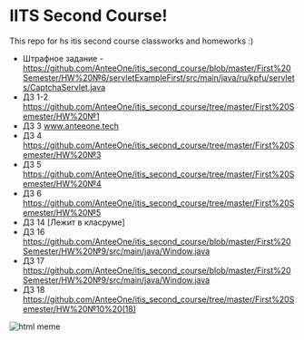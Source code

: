 # IITS Second Course!
This repo for hs itis second course classworks and homeworks :)

- Штрафное задание - https://github.com/AnteeOne/itis_second_course/blob/master/First%20Semester/HW%20№6/servletExampleFirst/src/main/java/ru/kpfu/servlets/CaptchaServlet.java
- ДЗ 1-2 https://github.com/AnteeOne/itis_second_course/tree/master/First%20Semester/HW%20№1
- ДЗ 3 www.anteeone.tech
- ДЗ 4 https://github.com/AnteeOne/itis_second_course/tree/master/First%20Semester/HW%20№3
- ДЗ 5 https://github.com/AnteeOne/itis_second_course/tree/master/First%20Semester/HW%20№4
- ДЗ 6 https://github.com/AnteeOne/itis_second_course/tree/master/First%20Semester/HW%20№5
- ДЗ 14 [Лежит в класруме]
- ДЗ 16 https://github.com/AnteeOne/itis_second_course/blob/master/First%20Semester/HW%20№9/src/main/java/Window.java
- ДЗ 17 https://github.com/AnteeOne/itis_second_course/blob/master/First%20Semester/HW%20№9/src/main/java/Window.java 
- ДЗ 18 https://github.com/AnteeOne/itis_second_course/tree/master/First%20Semester/HW%20№10%20(18)

![html meme](https://sun9-73.userapi.com/c852028/v852028466/fb087/sQABCyjM9EY.jpg)
